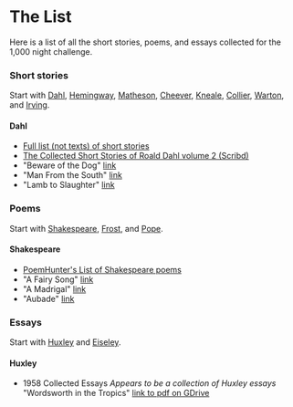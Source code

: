 # The List
Here is a list of all the short stories, poems, and essays collected for the 1,000 night challenge.

### Short stories
Start with [Dahl](http://en.wikipedia.org/wiki/Roald_Dahl), [Hemingway](http://en.wikipedia.org/wiki/Hemingway), [Matheson](http://en.wikipedia.org/wiki/Richard_Matheson), [Cheever](http://en.wikipedia.org/wiki/John_Cheever), [Kneale](http://en.wikipedia.org/wiki/Nigel_Kneale), [Collier](http://en.wikipedia.org/wiki/John_Collier_%28writer%29), [Warton](http://en.wikipedia.org/wiki/Edith_Wharton), and [Irving](http://en.wikipedia.org/wiki/Washington_Irving).

#### Dahl
- [Full list (not texts) of short stories](http://www.roalddahlfans.com/shortstories.php)
- [The Collected Short Stories of Roald Dahl volume 2 (Scribd)](http://www.scribd.com/doc/15666439/The-Collected-Short-Stories-of-Roald-Dahl-Volume-2-Roald-Dahl)
- "Beware of the Dog" [link](http://www.classicshorts.com/stories/botd.html)
- "Man From the South" [link](http://www.classicshorts.com/stories/south.html)
- "Lamb to Slaughter" [link](http://www.classicshorts.com/stories/lamb.html)

### Poems
Start with [Shakespeare](http://en.wikipedia.org/wiki/William_Shakespeare), [Frost](http://en.wikipedia.org/wiki/Robert_Frost), and [Pope](http://en.wikipedia.org/wiki/Alexander_Pope).

#### Shakespeare
- [PoemHunter's List of Shakespeare poems](http://www.poemhunter.com/william-shakespeare/)
- "A Fairy Song" [link](http://www.poemhunter.com/poem/a-fairy-song/)
- "A Madrigal" [link](http://www.poemhunter.com/poem/a-madrigal-2/)
- "Aubade" [link](http://www.poemhunter.com/poem/aubade-2/)

### Essays
Start with [Huxley](http://en.wikipedia.org/wiki/Aldus_Huxley) and [Eiseley](http://en.wikipedia.org/wiki/Loren_Eiseley).

#### Huxley
- 1958 Collected Essays _Appears to be a collection of Huxley essays_ "Wordsworth in the Tropics" [link to pdf on GDrive](https://docs.google.com/file/d/0B1wVj1bO9bocY0x2N0dXNzNkVWc/)
